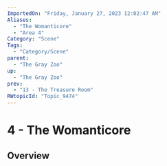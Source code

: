 ```yaml
---
ImportedOn: "Friday, January 27, 2023 12:02:47 AM"
Aliases:
  - "The Womanticore"
  - "Area 4"
Category: "Scene"
Tags:
  - "Category/Scene"
parent:
  - "The Gray Zoo"
up:
  - "The Gray Zoo"
prev:
  - "13 - The Treasure Room"
RWtopicId: "Topic_9474"
---
```

# 4 - The Womanticore
## Overview
